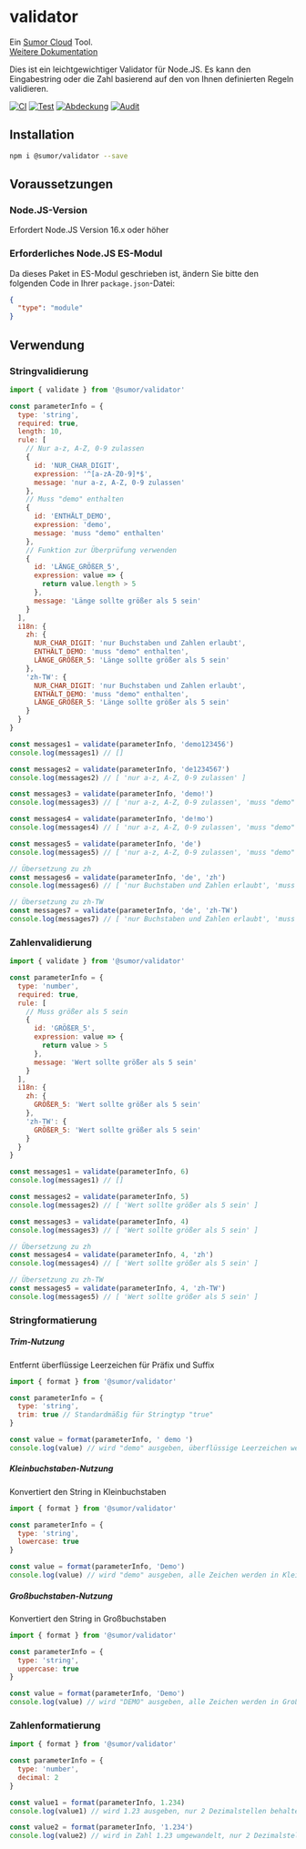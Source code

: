 # validator

Ein [Sumor Cloud](https://sumor.cloud) Tool.  
[Weitere Dokumentation](https://sumor.cloud)

Dies ist ein leichtgewichtiger Validator für Node.JS.
Es kann den Eingabestring oder die Zahl basierend auf den von Ihnen definierten Regeln validieren.

[![CI](https://github.com/sumor-cloud/validator/actions/workflows/ci.yml/badge.svg)](https://github.com/sumor-cloud/validator/actions/workflows/ci.yml)
[![Test](https://github.com/sumor-cloud/validator/actions/workflows/ut.yml/badge.svg)](https://github.com/sumor-cloud/validator/actions/workflows/ut.yml)
[![Abdeckung](https://github.com/sumor-cloud/validator/actions/workflows/coverage.yml/badge.svg)](https://github.com/sumor-cloud/validator/actions/workflows/coverage.yml)
[![Audit](https://github.com/sumor-cloud/validator/actions/workflows/audit.yml/badge.svg)](https://github.com/sumor-cloud/validator/actions/workflows/audit.yml)

## Installation

```bash
npm i @sumor/validator --save
```

## Voraussetzungen

### Node.JS-Version

Erfordert Node.JS Version 16.x oder höher

### Erforderliches Node.JS ES-Modul

Da dieses Paket in ES-Modul geschrieben ist, ändern Sie bitte den folgenden Code in Ihrer `package.json`-Datei:

```json
{
  "type": "module"
}
```

## Verwendung

### Stringvalidierung

```js
import { validate } from '@sumor/validator'

const parameterInfo = {
  type: 'string',
  required: true,
  length: 10,
  rule: [
    // Nur a-z, A-Z, 0-9 zulassen
    {
      id: 'NUR_CHAR_DIGIT',
      expression: '^[a-zA-Z0-9]*$',
      message: 'nur a-z, A-Z, 0-9 zulassen'
    },
    // Muss "demo" enthalten
    {
      id: 'ENTHÄLT_DEMO',
      expression: 'demo',
      message: 'muss "demo" enthalten'
    },
    // Funktion zur Überprüfung verwenden
    {
      id: 'LÄNGE_GRÖßER_5',
      expression: value => {
        return value.length > 5
      },
      message: 'Länge sollte größer als 5 sein'
    }
  ],
  i18n: {
    zh: {
      NUR_CHAR_DIGIT: 'nur Buchstaben und Zahlen erlaubt',
      ENTHÄLT_DEMO: 'muss "demo" enthalten',
      LÄNGE_GRÖßER_5: 'Länge sollte größer als 5 sein'
    },
    'zh-TW': {
      NUR_CHAR_DIGIT: 'nur Buchstaben und Zahlen erlaubt',
      ENTHÄLT_DEMO: 'muss "demo" enthalten',
      LÄNGE_GRÖßER_5: 'Länge sollte größer als 5 sein'
    }
  }
}

const messages1 = validate(parameterInfo, 'demo123456')
console.log(messages1) // []

const messages2 = validate(parameterInfo, 'de1234567')
console.log(messages2) // [ 'nur a-z, A-Z, 0-9 zulassen' ]

const messages3 = validate(parameterInfo, 'demo!')
console.log(messages3) // [ 'nur a-z, A-Z, 0-9 zulassen', 'muss "demo" enthalten' ]

const messages4 = validate(parameterInfo, 'de!mo')
console.log(messages4) // [ 'nur a-z, A-Z, 0-9 zulassen', 'muss "demo" enthalten' ]

const messages5 = validate(parameterInfo, 'de')
console.log(messages5) // [ 'nur a-z, A-Z, 0-9 zulassen', 'muss "demo" enthalten', 'Länge sollte größer als 5 sein' ]

// Übersetzung zu zh
const messages6 = validate(parameterInfo, 'de', 'zh')
console.log(messages6) // [ 'nur Buchstaben und Zahlen erlaubt', 'muss "demo" enthalten', 'Länge sollte größer als 5 sein' ]

// Übersetzung zu zh-TW
const messages7 = validate(parameterInfo, 'de', 'zh-TW')
console.log(messages7) // [ 'nur Buchstaben und Zahlen erlaubt', 'muss "demo" enthalten', 'Länge sollte größer als 5 sein' ]
```

### Zahlenvalidierung

```js
import { validate } from '@sumor/validator'

const parameterInfo = {
  type: 'number',
  required: true,
  rule: [
    // Muss größer als 5 sein
    {
      id: 'GRÖßER_5',
      expression: value => {
        return value > 5
      },
      message: 'Wert sollte größer als 5 sein'
    }
  ],
  i18n: {
    zh: {
      GRÖßER_5: 'Wert sollte größer als 5 sein'
    },
    'zh-TW': {
      GRÖßER_5: 'Wert sollte größer als 5 sein'
    }
  }
}

const messages1 = validate(parameterInfo, 6)
console.log(messages1) // []

const messages2 = validate(parameterInfo, 5)
console.log(messages2) // [ 'Wert sollte größer als 5 sein' ]

const messages3 = validate(parameterInfo, 4)
console.log(messages3) // [ 'Wert sollte größer als 5 sein' ]

// Übersetzung zu zh
const messages4 = validate(parameterInfo, 4, 'zh')
console.log(messages4) // [ 'Wert sollte größer als 5 sein' ]

// Übersetzung zu zh-TW
const messages5 = validate(parameterInfo, 4, 'zh-TW')
console.log(messages5) // [ 'Wert sollte größer als 5 sein' ]
```

### Stringformatierung

##### Trim-Nutzung

Entfernt überflüssige Leerzeichen für Präfix und Suffix

```js
import { format } from '@sumor/validator'

const parameterInfo = {
  type: 'string',
  trim: true // Standardmäßig für Stringtyp "true"
}

const value = format(parameterInfo, ' demo ')
console.log(value) // wird "demo" ausgeben, überflüssige Leerzeichen werden entfernt
```

##### Kleinbuchstaben-Nutzung

Konvertiert den String in Kleinbuchstaben

```js
import { format } from '@sumor/validator'

const parameterInfo = {
  type: 'string',
  lowercase: true
}

const value = format(parameterInfo, 'Demo')
console.log(value) // wird "demo" ausgeben, alle Zeichen werden in Kleinbuchstaben konvertiert
```

##### Großbuchstaben-Nutzung

Konvertiert den String in Großbuchstaben

```js
import { format } from '@sumor/validator'

const parameterInfo = {
  type: 'string',
  uppercase: true
}

const value = format(parameterInfo, 'Demo')
console.log(value) // wird "DEMO" ausgeben, alle Zeichen werden in Großbuchstaben konvertiert
```

### Zahlenformatierung

```js
import { format } from '@sumor/validator'

const parameterInfo = {
  type: 'number',
  decimal: 2
}

const value1 = format(parameterInfo, 1.234)
console.log(value1) // wird 1.23 ausgeben, nur 2 Dezimalstellen behalten

const value2 = format(parameterInfo, '1.234')
console.log(value2) // wird in Zahl 1.23 umgewandelt, nur 2 Dezimalstellen behalten
```
